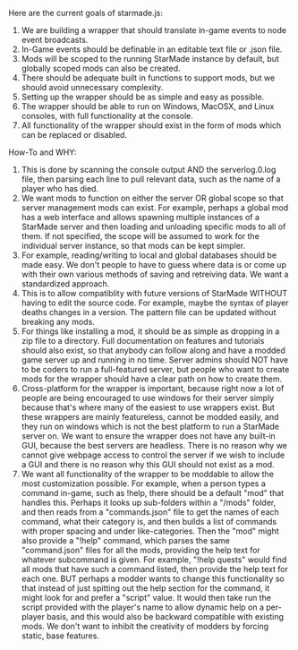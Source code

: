Here are the current goals of starmade.js:

1. We are building a wrapper that should translate in-game events to node event broadcasts.
2. In-Game events should be definable in an editable text file or .json file.
3. Mods will be scoped to the running StarMade instance by default, but globally scoped mods can also be created.
4. There should be adequate built in functions to support mods, but we should avoid unnecessary complexity.
5. Setting up the wrapper should be as simple and easy as possible.
6. The wrapper should be able to run on Windows, MacOSX, and Linux consoles, with full functionality at the console.
7. All functionality of the wrapper should exist in the form of mods which can be replaced or disabled.

How-To and WHY:
1. This is done by scanning the console output AND the serverlog.0.log file, then parsing each line to pull relevant data, such as the name of a player who has died.
2. We want mods to function on either the server OR global scope so that server management mods can exist.
For example, perhaps a global mod has a web interface and allows spawning multiple instances of a StarMade server and then loading and unloading specific mods to all of them.
If not specified, the scope will be assumed to work for the individual server instance, so that mods can be kept simpler.
3. For example, reading/writing to local and global databases should be made easy.  We don't people to have to guess where data is or come up with their own various methods of saving and retreiving data.  We want a standardized approach.
4. This is to allow compatiblity with future versions of StarMade WITHOUT having to edit the source code.  For example, maybe the syntax of player deaths changes in a version.  The pattern file can be updated without breaking any mods.
5. For things like installing a mod, it should be as simple as dropping in a zip file to a directory.
Full documentation on features and tutorials should also exist, so that anybody can follow along and have a modded game server up and running in no time.
Server admins should NOT have to be coders to run a full-featured server, but people who want to create mods for the wrapper should have a clear path on how to create them.
6. Cross-platform for the wrapper is important, because right now a lot of people are being encouraged to use windows for their server simply because that's where many of the easiest to use wrappers exist.  But these wrappers are mainly featureless, cannot be modded easily, and they run on windows which is not the best platform to run a StarMade server on.
We want to ensure the wrapper does not have any built-in GUI, because the best servers are headless.  There is no reason why we cannot give webpage access to control the server if we wish to include a GUI and there is no reason why this GUI should not exist as a mod.
7. We want all functionality of the wrapper to be moddable to allow the most customization possible.
For example, when a person types a command in-game, such as !help, there should be a default "mod" that handles this.  Perhaps it looks up sub-folders within a "/mods" folder, and then reads from a "commands.json" file to get the names of each command, what their category is, and then builds a list of commands with proper spacing and under like-categories.  Then the "mod" might also provide a "!help" command, which parses the same "command.json" files for all the mods, providing the help text for whatever subcommand is given. For example, "!help quests" would find all mods that have such a command listed, then provide the help text for each one.  BUT perhaps a modder wants to change this functionality so that instead of just spitting out the help section for the command, it might look for and prefer a "script" value.  It would then take run the script provided with the player's name to allow dynamic help on a per-player basis, and this would also be backward compatible with existing mods.  We don't want to inhibit the creativity of modders by forcing static, base features.
